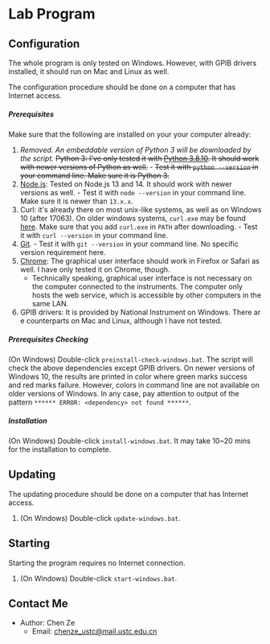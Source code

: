 # Lab Program

## Configuration

The whole program is only tested on Windows. However, with GPIB drivers installed, it should run on Mac and Linux as well.

The configuration procedure should be done on a computer that has Internet access.

##### Prerequisites

Make sure that the following are installed on your your computer already:
1. _Removed. An embeddable version of Python 3 will be downloaded by the script._ ~~Python 3: I've only tested it with [Python 3.8.10](https://www.python.org/downloads/release/python-3810/). It should work with newer versions of Python as well.~~
        - ~~Test it with `python --version` in your command line. Make sure it is Python 3.~~
1. [Node.js](https://nodejs.org/en/download/): Tested on Node.js 13 and 14. It should work with newer versions as well.
        - Test it with `node --version` in your command line. Make sure it is newer than `13.x.x`.
1. Curl: it's already there on most unix-like systems, as well as on Windows 10 (after 17063). On older windows systems, `curl.exe` may be found [here](https://curl.se/windows/). Make sure that you add `curl.exe` in `PATH` after downloading.
        - Test it with `curl --version` in your command line.
1. [Git](https://git-scm.com/).
        - Test it with `git --version` in your command line. No specific version requirement here.
1. [Chrome](https://www.google.com/intl/en_sg/chrome/): The graphical user interface should work in Firefox or Safari as well. I have only tested it on Chrome, though.
      - Technically speaking, graphical user interface is not necessary on the computer connected to the instruments. The computer only hosts the web service, which is accessible by other computers in the same LAN.
1. GPIB drivers: It is provided by National Instrument on Windows. There ar e counterparts on Mac and Linux, although I have not tested.

##### Prerequisites Checking

(On Windows) Double-click `preinstall-check-windows.bat`. The script will check the above dependencies except GPIB drivers. On newer versions of Windows 10, the results are printed in color where green marks success and red marks failure. However, colors in command line are not available on older versions of Windows. In any case, pay attention to output of the pattern `****** ERROR: <dependency> not found ******`.

##### Installation

(On Windows) Double-click `install-windows.bat`. It may take 10~20 mins for the installation to complete.

## Updating

The updating procedure should be done on a computer that has Internet access.

1. (On Windows) Double-click `update-windows.bat`.

## Starting

Starting the program requires no Internet connection.

1. (On Windows) Double-click `start-windows.bat`.

## Contact Me

- Author: Chen Ze
  - Email: chenze_ustc@mail.ustc.edu.cn